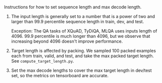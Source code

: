 Instructions for how to set sequence length and max decode length.

1.  The input length is generally set to a number that is a power of two and
    larger than 99.9 percentile sequence length in train, dev, and test.

    Exception: The QA tasks of XQuAD, TyDiQA, MLQA uses inputs length of 4096.
    99.9 percentile is much longer than 4096, but we observe that increasing
    beyond 4096 doesn't improve performance.

2.  Target length is affected by packing. We sampled 100 packed examples each
    from train, valid, and test, and take the max packed target length. See
    `compute_target_length.py`.

3.  Set the max decode lengths to cover the max target length in dev/test set,
    so the metrics on tensorboard are accurate.

